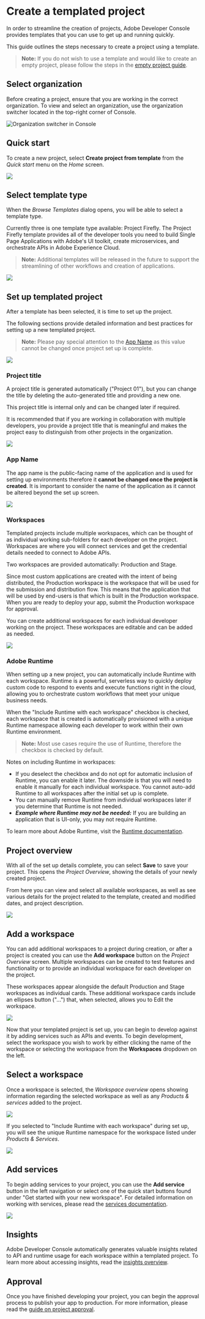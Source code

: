 # Create a templated project

In order to streamline the creation of projects, Adobe Developer Console provides templates that you can use to get up and running quickly.

This guide outlines the steps necessary to create a project using a template. 

> **Note:** If you do not wish to use a template and would like to create an empty project, please follow the steps in the [empty project guide](projects-empty.md).

## Select organization

Before creating a project, ensure that you are working in the correct organization. To view and select an organization, use the organization switcher located in the top-right corner of Console.

![Organization switcher in Console](images/switch-organizations.png)

## Quick start

To create a new project, select **Create project from template** from the _Quick start_ menu on the _Home_ screen.

![](images/create-project-from-template.png)

## Select template type

When the _Browse Templates_ dialog opens, you will be able to select a template type.

Currently three is one template type available: Project Firefly. The Project Firefly template provides all of the developer tools you need to build Single Page Applications with Adobe's UI toolkit, create microservices, and orchestrate APIs in Adobe Experience Cloud. 

> **Note:** Additional templates will be released in the future to support the streamlining of other workflows and creation of applications.

![](images/browse-templates.png)

## Set up templated project

After a template has been selected, it is time to set up the project.

The following sections provide detailed information and best practices for setting up a new templated project.

> **Note:** Please pay special attention to the [App Name](#app-name) as this value cannot be changed once project set up is complete.

![](images/set-up-templated-project.png)

### Project title

A project title is generated automatically ("Project 01"), but you can change the title by deleting the auto-generated title and providing a new one. 

This project title is internal only and can be changed later if required.

It is recommended that if you are working in collaboration with multiple developers, you provide a project title that is meaningful and makes the project easy to distinguish from other projects in the organization.

![](images/templated-project-title.png)

### App Name

The app name is the public-facing name of the application and is used for setting up environments therefore it **cannot be changed once the project is created**. It is important to consider the name of the application as it cannot be altered beyond the set up screen.

![](images/templated-project-app-name.png)

### Workspaces

Templated projects include multiple workspaces, which can be thought of as individual working sub-folders for each developer on the project. Workspaces are where you will connect services and get the credential details needed to connect to Adobe APIs.

Two workspaces are provided automatically: Production and Stage. 

Since most custom applications are created with the intent of being distributed, the Production workspace is the workspace that will be used for the submission and distribution flow. This means that the application that will be used by end-users is that which is built in the Production workspace. When you are ready to deploy your app, submit the Production workspace for approval.

You can create additional workspaces for each individual developer working on the project. These workspaces are editable and can be added as needed.

![](images/templated-project-workspaces.png)

### Adobe Runtime

When setting up a new project, you can automatically include Runtime with each workspace. Runtime is a powerful, serverless way to quickly deploy custom code to respond to events and execute functions right in the cloud, allowing you to orchestrate custom workflows that meet your unique business needs.

When the "Include Runtime with each workspace" checkbox is checked, each workspace that is created is automatically provisioned with a unique Runtime namespace allowing each developer to work within their own Runtime environment.  

> **Note:** Most use cases require the use of Runtime, therefore the checkbox is checked by default.

Notes on including Runtime in workspaces:
  * If you deselect the checkbox and do not opt for automatic inclusion of Runtime, you can enable it later. The downside is that you will need to enable it manually for each individual workspace. You cannot auto-add Runtime to all workspaces after the initial set up is complete.
  * You can manually remove Runtime from individual workspaces later if you determine that Runtime is not needed.
  * ***Example where Runtime may not be needed:*** If you are building an application that is UI-only, you may not require Runtime.

To learn more about Adobe Runtime, visit the [Runtime documentation](https://www.adobe.io/apis/experienceplatform/runtime/docs.html).

## Project overview

With all of the set up details complete, you can select **Save** to save your project. This opens the *Project Overview*, showing the details of your newly created project.

From here you can view and select all available workspaces, as well as see various details for the project related to the template, created and modified dates, and project description.

![](images/project-overview.png)

## Add a workspace

You can add additional workspaces to a project during creation, or after a project is created you can use the **Add workspace** button on the *Project Overview* screen. Multiple workspaces can be created to test features and functionality or to provide an individual workspace for each developer on the project. 

These workspaces appear alongside the default Production and Stage workspaces as individual cards. These additional workspace cards include an ellipses button ("...") that, when selected, allows you to Edit the workspace.

![](images/templated-project-add-workspace.png)

Now that your templated project is set up, you can begin to develop against it by adding services such as APIs and events. To begin development, select the workspace you wish to work by either clicking the name of the workspace or selecting the workspace from the **Workspaces** dropdown on the left.

## Select a workspace

Once a workspace is selected, the *Workspace overview* opens showing information regarding the selected workspace as well as any *Products & services* added to the project. 

![](images/workspace-get-started.png)

If you selected to "Include Runtime with each workspace" during set up, you will see the unique Runtime namespace for the workspace listed under *Products & Services*.

![](images/workspace-products-services.png)

## Add services

To begin adding services to your project, you can use the **Add service** button in the left navigation or select one of the quick start buttons found under "Get started with your new workspace". For detailed information on working with services, please read the [services documentation](services.md).

![](images/workspace-add-service.png)

## Insights

Adobe Developer Console automatically generates valuable insights related to API and runtime usage for each workspace within a templated project. To learn more about accessing insights, read the [insights overview](insights.md).

## Approval

Once you have finished developing your project, you can begin the approval process to publish your app to production. For more information, please read the [guide on project approval](approval.md).